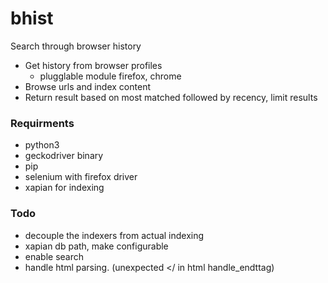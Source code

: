 # bhist

Search through browser history

- Get history from browser profiles
    - plugglable module firefox, chrome
- Browse urls and index content
- Return result based on most matched followed by recency, limit results


### Requirments

- python3
- geckodriver binary
- pip
- selenium with firefox driver
- xapian for indexing

### Todo
- decouple the indexers from actual indexing
- xapian db path, make configurable
- enable search
- handle html parsing. (unexpected </ in html handle_endttag)
